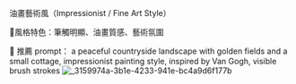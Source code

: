 油畫藝術風（Impressionist / Fine Art Style）

🌟風格特色：筆觸明顯、油畫質感、藝術氛圍

📌 推薦 prompt：
a peaceful countryside landscape with golden fields and a small cottage, impressionist painting style, inspired by Van Gogh, visible brush strokes
![_3159974a-3b1e-4233-941e-bc4a9d6f177b](https://github.com/user-attachments/assets/e961cf1c-795d-42ce-839e-a646edaf12b1)
